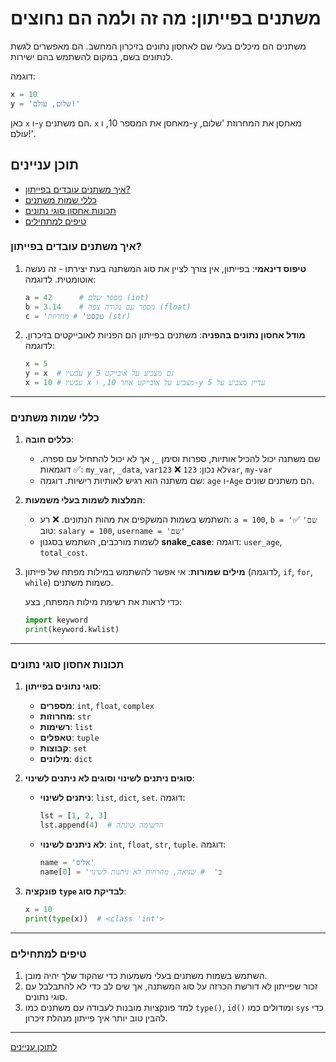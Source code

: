 # משתנים בפייתון: מה זה ולמה הם נחוצים

משתנים הם מיכלים בעלי שם לאחסון נתונים בזיכרון המחשב. הם מאפשרים לגשת לנתונים בשם, במקום להשתמש בהם ישירות.

דוגמה:
```python
x = 10
y = 'שלום, עולם!'
```
כאן `x` ו-`y` הם משתנים. `x` מאחסן את המספר 10, ו-`y` מאחסן את המחרוזת 'שלום, עולם!'.

## תוכן עניינים
- [איך משתנים עובדים בפייתון?](#איך-משתנים-עובדים-בפייתון)
- [כללי שמות משתנים](#כללי-שמות-משתנים)
- [תכונות אחסון סוגי נתונים](#תכונות-אחסון-סוגי-נתונים)
- [טיפים למתחילים](#טיפים-למתחילים)

### **איך משתנים עובדים בפייתון?**
1. **טיפוס דינאמי**:
   בפייתון, אין צורך לציין את סוג המשתנה בעת יצירתו - זה נעשה אוטומטית. לדוגמה:
   ```python
   a = 42      # מספר שלם (int)
   b = 3.14    # מספר עם נקודה צפה (float)
   c = 'טקסט' # מחרוזת (str)
   ```

2. **מודל אחסון נתונים בהפניה**:
   משתנים בפייתון הם הפניות לאובייקטים בזיכרון. לדוגמה:
   ```python
   x = 5
   y = x  # עכשיו y גם מצביע על אובייקט 5
   x = 10 # עכשיו x מצביע על אובייקט אחר 10, ו-y עדיין מצביע על 5
   ```

---

### **כללי שמות משתנים**
1. **כללים חובה**:
   - שם משתנה יכול להכיל אותיות, ספרות וסימן `_`, אך לא יכול להתחיל עם ספרה.
     ✅ דוגמאות: `my_var`, `_data`, `var123`
     ❌ לא נכון: `123var`, `my-var`
   - שם משתנה הוא רגיש לאותיות רישיות.
     דוגמה: `age` ו-`Age` הם משתנים שונים.

2. **המלצות לשמות בעלי משמעות**:
   - השתמש בשמות המשקפים את מהות הנתונים.
     ❌ רע: `a = 100`, `b = 'שם'`
     ✅ טוב: `salary = 100`, `username = 'שם'`
   - לשמות מורכבים, השתמש בסגנון **snake_case**:
     דוגמה: `user_age`, `total_cost`.

3. **מילים שמורות**:
   אי אפשר להשתמש במילות מפתח של פייתון (לדוגמה, `if`, `for`, `while`) כשמות משתנים.

   כדי לראות את רשימת מילות המפתח, בצע:
   ```python
   import keyword
   print(keyword.kwlist)
   ```

---

### **תכונות אחסון סוגי נתונים**
1. **סוגי נתונים בפייתון**:
   - **מספרים**: `int`, `float`, `complex`
   - **מחרוזות**: `str`
   - **רשימות**: `list`
   - **טאפלים**: `tuple`
   - **קבוצות**: `set`
   - **מילונים**: `dict`

2. **סוגים ניתנים לשינוי וסוגים לא ניתנים לשינוי**:
   - **ניתנים לשינוי**: `list`, `dict`, `set`.
     דוגמה:
     ```python
     lst = [1, 2, 3]
     lst.append(4)  # הרשימה שונתה
     ```
   - **לא ניתנים לשינוי**: `int`, `float`, `str`, `tuple`.
     דוגמה:
     ```python
     name = 'אליס'
     name[0] = 'ב'  # שגיאה, מחרוזות לא ניתנות לשינוי
     ```

3. **פונקציה `type` לבדיקת סוג**:
   ```python
   x = 10
   print(type(x))  # <class 'int'>
   ```

---

### **טיפים למתחילים**
1. השתמש בשמות משתנים בעלי משמעות כדי שהקוד שלך יהיה מובן.
2. זכור שפייתון לא דורשת הכרזה על סוג המשתנה, אך שים לב כדי לא להתבלבל עם סוגי נתונים.
3. למד פונקציות מובנות לעבודה עם משתנים כמו `type()`, `id()` ומודולים כמו `sys` כדי להבין טוב יותר איך פייתון מנהלת זיכרון.

---

[לתוכן עניינים](https://github.com/hypo69/101_python_computer_games_ru/blob/master/cheat_sheets#readme)